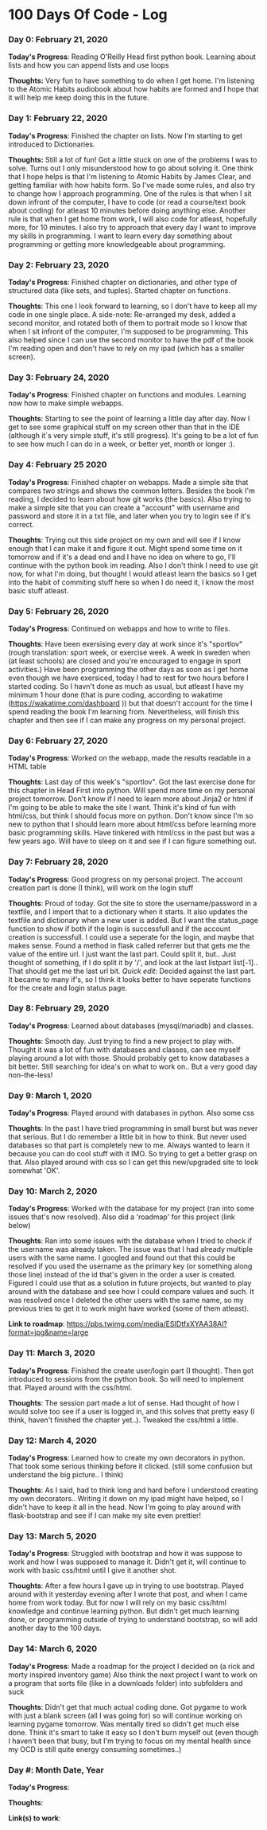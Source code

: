 # 100 Days Of Code - Log

### Day 0: February 21, 2020

**Today's Progress**: Reading O'Reilly Head first python book. Learning about lists and how you can append lists and use loops

**Thoughts:** Very fun to have something to do when I get home. I'm listening to the Atomic Habits audiobook about how habits are formed and I hope that it will help me keep doing this in the future.

### Day 1: February 22, 2020

**Today's Progress**: Finished the chapter on lists. Now I'm starting to get introduced to Dictionaries. 

**Thoughts:** Still a lot of fun! Got a little stuck on one of the problems I was to solve. Turns out I only misunderstood how to go about solving it.
One think that I hope helps is that I'm listening to Atomic Habits by James Clear, and getting familiar with how habits form.
So I've made some rules, and also try to change how I approach programming.
One of the rules is that when I sit down infront of the computer, I have to code (or read a course/text book about coding) for atleast 10 minutes before doing anything else.
Another rule is that when I get home from work, I will also code for atleast, hopefully more, for 10 minutes.
I also try to approach that every day I want to improve my skills in programming. I want to learn every day something about programming or getting more knowledgeable about programming.

### Day 2: February 23, 2020

**Today's Progress**: Finished chapter on dictionaries, and other type of structured data (like sets, and tuples). Started chapter on functions.

**Thoughts**: This one I look forward to learning, so I don't have to keep all my code in one single place.
A side-note: Re-arranged my desk, added a second monitor, and rotated both of them to portrait mode so I know that when I sit infront of the computer, I'm supposed to be programming. This also helped since I can use the second monitor to have the pdf of the book I'm reading open and don't have to rely on my ipad (which has a smaller screen).

### Day 3: February 24, 2020

**Today's Progress**: Finished chapter on functions and modules. Learning now how to make simple webapps.

**Thoughts**: Starting to see the point of learning a little day after day. Now I get to see some graphical stuff on my screen other than that in the IDE (although it´s very simple stuff, it's still progress). It's going to be a lot of fun to see how much I can do in a week, or better yet, month or longer :).

### Day 4: February 25 2020

**Today's Progress**: Finished chapter on webapps. Made a simple site that compares two strings and shows the common letters. Besides the book I'm reading, I decided to learn about how git works (the basics). Also trying to make a simple site that you can create a "account" with username and password and store it in a txt file, and later when you try to login see if it's correct.

**Thoughts**: Trying out this side project on my own and will see if I know enough that I can make it and figure it out. Might spend some time on it tomorrow and if it's a dead end and I have no idea on where to go, I'll continue with the python book im reading.
Also I don't think I need to use git now, for what I'm doing, but thought I would atleast learn the basics so I get into the habit of commiting stuff here so when I do need it, I know the most basic stuff atleast.

### Day 5: February 26, 2020

**Today's Progress**: Continued on webapps and how to write to files.

**Thoughts**: Have been exersising every day at work since it's "sportlov" (rough translation: sport week, or exercise week. A week in sweden when (at least schools) are closed and you're encouraged to engage in sport activities.) Have been programming the other days as soon as I get home even though we have exersiced, today I had to rest for two hours before I started coding. So I havn't done as much as usual, but atleast I have my minimum 1 hour done (that is pure coding, according to wakatime (https://wakatime.com/dashboard )) but that doesn't account for the time I spend reading the book I'm learning from.
Nevertheless, will finish this chapter and then see if I can make any progress on my personal project.

### Day 6: February 27, 2020

**Today's Progress**: Worked on the webapp, made the results readable in a HTML table

**Thoughts**: Last day of this week's "sportlov". Got the last exercise done for this chapter in Head First into python. Will spend more time on my personal project tomorrow. Don't know if I need to learn more about Jinja2 or html if I'm going to be able to make the site I want. Think it's kind of fun with html/css, but think I should focus more on python. Don't know since I'm so new to python that I should learn more about html/css before learning more basic programming skills. Have tinkered with html/css in the past but was a few years ago.
Will have to sleep on it and see if I can figure something out.

### Day 7: February 28, 2020

**Today's Progress**: Good progress on my personal project. The account creation part is done (I think), will work on the login stuff

**Thoughts**: Proud of today. Got the site to store the username/password in a textfile, and I import that to a dictionary when it starts. It also updates the textfile and dictionary when a new user is added. 
But I want the status_page function to show if both if the login is successfull and if the account creation is successfull. I could use a seperate for the login, and maybe that makes sense. Found a method in flask called referrer but that gets me the value of the entire url. I just want the last part. Could split it, but.. Just thought of something, if I do split it by '/', and look at the last listpart list[-1].. That should get me the last url bit.
*Quick edit*: Decided against the last part. It became to many if's, so I think it looks better to have seperate functions for the create and login status page.

### Day 8: February 29, 2020

**Today's Progress**: Learned about databases (mysql/mariadb) and classes.

**Thoughts**: Smooth day. Just trying to find a new project to play with. Thought it was a lot of fun with databases and classes, can see myself playing around a lot with those. Should probably get to know databases a bit better. Still searching for idea's on what to work on..
But a very good day non-the-less!

### Day 9: March 1, 2020

**Today's Progress**: Played around with databases in python. Also some css

**Thoughts**: In the past I have tried programming in small burst but was never that serious. But I do remember a little bit in how to think. But never used databases so that part is completely new to me. Always wanted to learn it because you can do cool stuff with it IMO. So trying to get a better grasp on that.
Also played around with css so I can get this new/upgraded site to look somewhat 'OK'.

### Day 10: March 2, 2020

**Today's Progress**: Worked with the database for my project (ran into some issues that's now resolved). Also did a 'roadmap' for this project (link below)

**Thoughts**: Ran into some issues with the database when I tried to check if the username was already taken. The issue was that I had already multiple users with the same name. I googled and found out that this could be resolved if you used the username as the primary key (or something along those line) instead of the id that's given in the order a user is created. Figured I could use that as a solution in future projects, but wanted to play around with the database and see how I could compare values and such. It was resolved once I deleted the other users with the same name, so my previous tries to get it to work might have worked (some of them atleast).

**Link to roadmap**: https://pbs.twimg.com/media/ESIDtfxXYAA38Al?format=jpg&name=large

### Day 11: March 3, 2020

**Today's Progress**: Finished the create user/login part (I thought). Then got introduced to sessions from the python book. So will need to implement that. Played around with the css/html.

**Thoughts**: The session part made a lot of sense. Had thought of how I would solve too see if a user is logged in, and this solves that pretty easy (I think, haven't finished the chapter yet..). Tweaked the css/html a little.


### Day 12: March 4, 2020

**Today's Progress**: Learned how to create my own decorators in python. That took some serious thinking before it clicked. (still some confusion but understand the big picture.. I think)

**Thoughts**: As I said, had to think long and hard before I understood creating my own decorators.. Writing it down on my ipad might have helped, so I didn't have to keep it all in the head.
Now I'm going to play around with flask-bootstrap and see if I can make my site even prettier!


### Day 13: March 5, 2020

**Today's Progress**: Struggled with bootstrap and how it was suppose to work and how I was supposed to manage it. Didn't get it, will continue to work with basic css/html until I give it another shot.

**Thoughts**: After a few hours I gave up in trying to use bootstrap. Played around with it yesterday evening after I wrote that post, and when I came home from work today. But for now I will rely on my basic css/html knowledge and continue learning python. But didn't get much learning done, or programming outside of trying to understand bootstrap, so will add another day to the 100 days.


### Day 14: March 6, 2020

**Today's Progress**: Made a roadmap for the project I decided on (a rick and morty inspired inventory game)
Also think the next project I want to work on a program that sorts file (like in a downloads folder) into subfolders and suck

**Thoughts**: Didn't get that much actual coding done. Got pygame to work with just a blank screen (all I was going for) so will continue working on learning pygame tomorrow. Was mentally tired so didn't get much else done. Think it's smart to take it easy so I don't burn myself out (even though I haven't been that busy, but I'm trying to focus on my mental health since my OCD is still quite energy consuming sometimes..)

### Day #: Month Date, Year

**Today's Progress**: 

**Thoughts**: 

**Link(s) to work**: 

